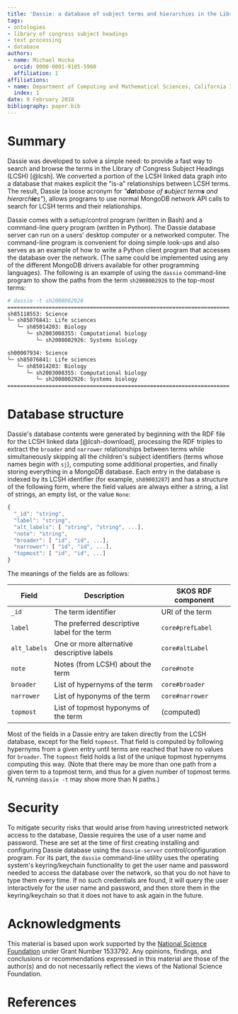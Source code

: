 ```yaml
---
title: 'Dassie: a database of subject terms and hierarchies in the Library of Congress Subject Headings'
tags:
- ontologies
- library of congress subject headings
- text processing
- database
authors:
- name: Michael Hucka
  orcid: 0000-0001-9105-5960
  affiliation: 1
affiliations:
- name: Department of Computing and Mathematical Sciences, California Institute of Technology, Pasadena, CA 91125, USA
  index: 1
date: 9 February 2018
bibliography: paper.bib
---
```


# Summary

Dassie was developed to solve a simple need: to provide a fast way to search and browse the terms in the Library of Congress Subject Headings (LCSH) [@lcsh].  We converted a portion of the LCSH linked data graph into a database that makes explicit the "is-a" relationships between LCSH terms.  The result, Dassie (a loose acronym for _"**da**tabase of **s**ubject term**s** and hierarch**ie**s"_), allows programs to use normal MongoDB network API calls to search for LCSH terms and their relationships.

Dassie comes with a setup/control program (written in Bash) and a command-line query program (written in Python).  The Dassie database server can run on a users' desktop computer or a networked computer.  The command-line program is convenient for doing simple look-ups and also serves as an example of how to write a Python client program that accesses the database over the network.  (The same could be implemented using any of the different MongoDB drivers available for other programming languages).  The following is an example of using the `dassie` command-line program to show the paths from the term `sh2008002926` to the top-most terms:

```csh
# dassie -t sh2008002926
======================================================================
sh85118553: Science
└─ sh85076841: Life sciences
   └─ sh85014203: Biology
      └─ sh2003008355: Computational biology
         └─ sh2008002926: Systems biology

sh00007934: Science
└─ sh85076841: Life sciences
   └─ sh85014203: Biology
      └─ sh2003008355: Computational biology
         └─ sh2008002926: Systems biology
======================================================================
```

# Database structure

Dassie's database contents were generated by beginning with the RDF file for the LCSH linked data [@lcsh-download], processing the RDF triples to extract the `broader` and `narrower` relationships between terms while simultaneously skipping all the children's subject identifiers (terms whose names begin with `sj`), computing some additional properties, and finally storing everything in a MongoDB database.  Each entry in the database is indexed by its LCSH identifier (for example, `sh89003287`) and has a structure of the following form, where the field values are always either a string, a list of strings, an empty list, or the value `None`:

```javascript
{
  "_id": "string",
  "label": "string",
  "alt_labels": [ "string", "string", ...],
  "note": "string",
  "broader": [ "id", "id", ...],
  "narrower": [ "id", "id", ...],
  "topmost": [ "id", "id", ...]
}
```

The meanings of the fields are as follows:

| Field        | Description | SKOS RDF component |
|--------------|-------------|-------------------|
| `_id`        | The term identifier | URI of the term |
| `label`      | The preferred descriptive label for the term | `core#prefLabel` |
| `alt_labels` | One or more alternative descriptive labels | `core#altLabel` |
| `note`       | Notes (from LCSH) about the term | `core#note` |
| `broader`    | List of hypernyms of the term | `core#broader` |
| `narrower`   | List of hyponyms of the term | `core#narrower` |
| `topmost`    | List of topmost hyponyms of the term | (computed) |

Most of the fields in a Dassie entry are taken directly from the LCSH database, except for the field `topmost`.  That field is computed by following hypernyms from a given entry until terms are reached that have no values for `broader`.  The `topmost` field holds a list of the unique topmost hypernyms computing this way.  (Note that there may be more than one path from a given term to a topmost term, and thus for a given number of topmost terms N, running `dassie -t` may show more than N paths.)

# Security

To mitigate security risks that would arise from having unrestricted network access to the database, Dassie requires the use of a user name and password.  These are set at the time of first creating installing and configuring Dassie database using the `dassie-server` control/configuration program.  For its part, the `dassie` command-line utility uses the operating system's keyring/keychain functionality to get the user name and password needed to access the database over the network, so that you do not have to type them every time.  If no such credentials are found, it will query the user interactively for the user name and password, and then store them in the keyring/keychain so that it does not have to ask again in the future.

# Acknowledgments

This material is based upon work supported by the [National Science Foundation](https://nsf.gov) under Grant Number 1533792.  Any opinions, findings, and conclusions or recommendations expressed in this material are those of the author(s) and do not necessarily reflect the views of the National Science Foundation.

# References
